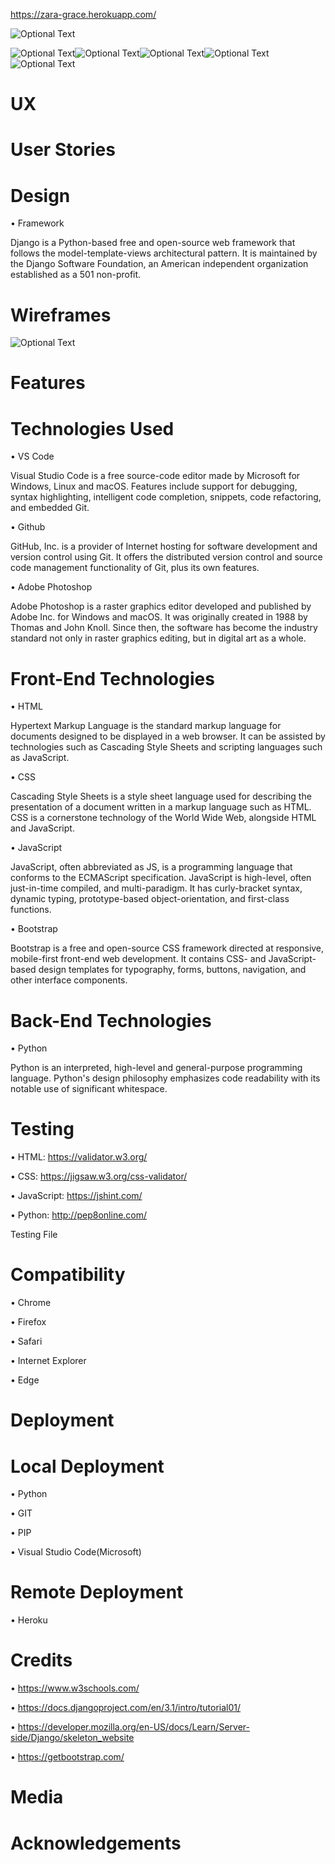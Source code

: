 https://zara-grace.herokuapp.com/

![Optional Text](../master/static/img/zara-grace-screenshot.PNG)


![Optional Text](../master/static/img/zara-moble-screenshot.PNG)![Optional Text](../master/static/img/zara-product-screenshot.PNG)![Optional Text](../master/static/img/zara-materials.PNG)![Optional Text](../master/static/img/zara-footer-screenshot.PNG)![Optional Text](../master/static/img/zara-design.PNG)

# UX


# User Stories


# Design

  • Framework
  
  Django is a Python-based free and open-source web framework that follows the model-template-views architectural pattern. It is maintained by the Django Software Foundation, an American independent organization established as a 501 non-profit.

# Wireframes

![Optional Text](../master/static/img/zara-wireframe-1.png)

# Features


# Technologies Used

• VS Code 

Visual Studio Code is a free source-code editor made by Microsoft for Windows, Linux and macOS. Features include support for debugging, syntax highlighting, intelligent code completion, snippets, code refactoring, and embedded Git.

• Github

GitHub, Inc. is a provider of Internet hosting for software development and version control using Git. It offers the distributed version control and source code management functionality of Git, plus its own features.

• Adobe Photoshop

Adobe Photoshop is a raster graphics editor developed and published by Adobe Inc. for Windows and macOS. It was originally created in 1988 by Thomas and John Knoll. Since then, the software has become the industry standard not only in raster graphics editing, but in digital art as a whole.


   # Front-End Technologies
   
   • HTML

Hypertext Markup Language is the standard markup language for documents designed to be displayed in a web browser. It can be assisted by technologies such as Cascading Style Sheets and scripting languages such as JavaScript.

• CSS

Cascading Style Sheets is a style sheet language used for describing the presentation of a document written in a markup language such as HTML. CSS is a cornerstone technology of the World Wide Web, alongside HTML and JavaScript.

• JavaScript

JavaScript, often abbreviated as JS, is a programming language that conforms to the ECMAScript specification. JavaScript is high-level, often just-in-time compiled, and multi-paradigm. It has curly-bracket syntax, dynamic typing, prototype-based object-orientation, and first-class functions.

• Bootstrap

Bootstrap is a free and open-source CSS framework directed at responsive, mobile-first front-end web development. It contains CSS- and JavaScript-based design templates for typography, forms, buttons, navigation, and other interface components.
   
   # Back-End Technologies
   
   • Python

Python is an interpreted, high-level and general-purpose programming language. Python's design philosophy emphasizes code readability with its notable use of significant whitespace.
   
   
# Testing

• HTML: https://validator.w3.org/


• CSS:  https://jigsaw.w3.org/css-validator/


• JavaScript: https://jshint.com/


• Python: http://pep8online.com/


Testing File


# Compatibility
• Chrome 

• Firefox

• Safari 

• Internet Explorer

• Edge

# Deployment

  # Local Deployment
  
  • Python 
  
  • GIT 
  
  • PIP
  
  • Visual Studio Code(Microsoft)
  
  # Remote Deployment
  
  •  Heroku
  
# Credits

• https://www.w3schools.com/

• https://docs.djangoproject.com/en/3.1/intro/tutorial01/

• https://developer.mozilla.org/en-US/docs/Learn/Server-side/Django/skeleton_website

• https://getbootstrap.com/

# Media

# Acknowledgements

